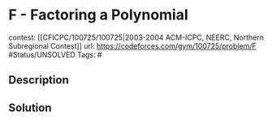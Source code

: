 # F - Factoring a Polynomial

contest: [[CFICPC/100725/100725|2003-2004 ACM-ICPC, NEERC, Northern Subregional Contest]]
url: https://codeforces.com/gym/100725/problem/F
#Status/UNSOLVED
Tags: #

## Description

## Solution

